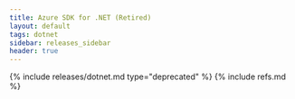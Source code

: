 ```yaml
---
title: Azure SDK for .NET (Retired)
layout: default
tags: dotnet
sidebar: releases_sidebar
header: true
---
```

{% include releases/dotnet.md type="deprecated" %}
{% include refs.md %}